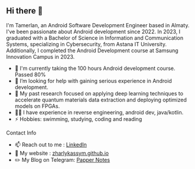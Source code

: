 ## Hi there 👋

I'm Tamerlan, an Android Software Development Engineer based in Almaty. I've been passionate about Android development since 2022. In 2023, I graduated with a Bachelor of Science in Information and Communication Systems, specializing in Cybersecurity, from Astana IT University. Additionally, I completed the Android Development course at Samsung Innovation Campus in 2023.

- 💼 I'm currently taking the 100 hours Android development course. Passed 80%
- 🤔 I’m looking for help with gaining serious experience in Android development.
- 🔬 My past research focused on applying deep learning techniques to accelerate quantum materials data extraction and deploying optimized models on FPGAs.
- 🧑‍💻 I have experience in reverse engineering, android dev, java/kotlin.
- ⚡ Hobbies: swimming, studying, coding and reading

Contact Info
- 📫 Reach out to me : [LinkedIn](https://www.linkedin.com/in/zharlykassym)
- 🚀 My website : [zharlykassym.github.io](https://zharlykassym.github.io/)
- ✏️ My Blog on Telegram: [Papper Notes](https://t.me/pappernotes)
